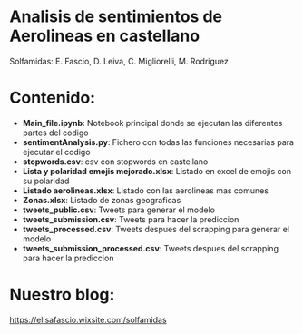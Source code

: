 # Analisis de sentimientos de Aerolineas en castellano
Solfamidas: E. Fascio, D. Leiva, C. Migliorelli, M. Rodriguez

# Contenido:

* __Main_file.ipynb__: Notebook principal donde se ejecutan las diferentes partes del codigo
* __sentimentAnalysis.py__: Fichero con todas las funciones necesarias para ejecutar el codigo
* __stopwords.csv__: csv con stopwords en castellano
* __Lista y polaridad emojis mejorado.xlsx__: Listado en excel de emojis con su polaridad
* __Listado aerolineas.xlsx__: Listado con las aerolineas mas comunes
* __Zonas.xlsx__: Listado de zonas geograficas
* __tweets_public.csv__: Tweets para generar el modelo
* __tweets_submission.csv__: Tweets para hacer la prediccion
* __tweets_processed.csv__: Tweets despues del scrapping para generar el modelo
* __tweets_submission_processed.csv__: Tweets despues del scrapping para hacer la prediccion

# Nuestro blog:

https://elisafascio.wixsite.com/solfamidas
